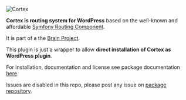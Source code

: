 ![Cortex][1]

**Cortex is routing system for WordPress** based on the well-known and affordable [Symfony Routing Component][2].

It is part of a the [Brain Project][3].

This plugin is just a wrapper to allow **direct installation of Cortex as WordPress plugin**.

For installation, documentation and license see package documentation [here][4].

Issues are disabled in this repo, please post any issue on [package repository][5].


  [1]: https://googledrive.com/host/0Bxo4bHbWEkMscmJNYkx6YXctaWM/cortex.png
  [2]: http://symfony.com/doc/current/components/routing/introduction.html
  [3]: http://giuseppe-mazzapica.github.io/Brain/
  [4]: http://giuseppe-mazzapica.github.io/Cortex/index.html
  [5]: https://github.com/Giuseppe-Mazzapica/Cortex
